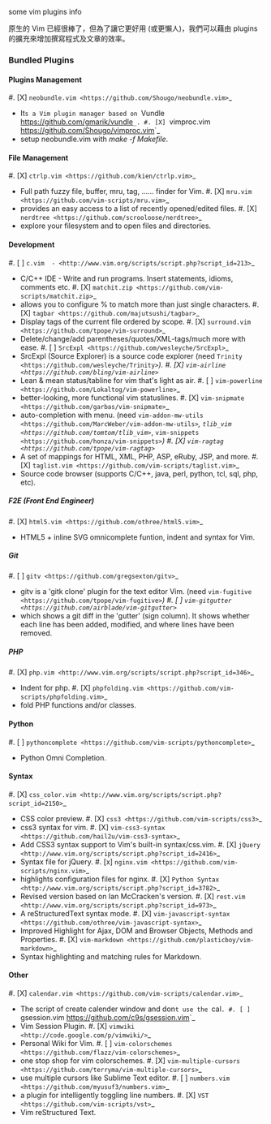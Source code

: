 some vim plugins info

原生的 Vim 已經很棒了，但為了讓它更好用 (或更懶人)，我們可以藉由 plugins 的擴充來增加撰寫程式及文章的效率。


### Bundled Plugins

#### Plugins Management

#. [X] `neobundle.vim <https://github.com/Shougo/neobundle.vim>`_
   - It`s a Vim plugin manager based on `Vundle <https://github.com/gmarik/vundle>`_.
#. [X] `vimproc.vim <https://github.com/Shougo/vimproc.vim>`_
   - setup neobundle.vim with *make -f Makefile*.

#### File Management

#. [X] `ctrlp.vim <https://github.com/kien/ctrlp.vim>`_
   - Full path fuzzy file, buffer, mru, tag, ...... finder for Vim.
#. [X] `mru.vim <https://github.com/vim-scripts/mru.vim>`_
   - provides an easy access to a list of recently opened/edited files.
#. [X] `nerdtree <https://github.com/scrooloose/nerdtree>`_
   - explore your filesystem and to open files and directories.

#### Development

#. [ ] `c.vim  - <http://www.vim.org/scripts/script.php?script_id=213>`_
   - C/C++ IDE - Write and run programs. Insert statements, idioms, comments etc.
#. [X] `matchit.zip <https://github.com/vim-scripts/matchit.zip>`_
   - allows you to configure % to match more than just single characters.
#. [X] `tagbar <https://github.com/majutsushi/tagbar>`_ 
   - Display tags of the current file ordered by scope.
#. [X] `surround.vim <https://github.com/tpope/vim-surround>`_
   - Delete/change/add parentheses/quotes/XML-tags/much more with ease.
#. [ ] `SrcExpl <https://github.com/wesleyche/SrcExpl>`_
   - SrcExpl (Source Explorer) is a source code explorer (need `Trinity <https://github.com/wesleyche/Trinity>`_).
#. [X] `vim-airline <https://github.com/bling/vim-airline>`_
   - Lean & mean status/tabline for vim that's light as air.
#. [ ] `vim-powerline <https://github.com/Lokaltog/vim-powerline>`_
   - better-looking, more functional vim statuslines.
#. [X] `vim-snipmate <https://github.com/garbas/vim-snipmate>`_
   - auto-completion with menu. (need `vim-addon-mw-utils <https://github.com/MarcWeber/vim-addon-mw-utils>`_, `tlib_vim <https://github.com/tomtom/tlib_vim>`_, `vim-snippets <https://github.com/honza/vim-snippets>`_)
#. [X] `vim-ragtag <https://github.com/tpope/vim-ragtag>`_
   - A set of mappings for HTML, XML, PHP, ASP, eRuby, JSP, and more.
#. [X] `taglist.vim <https://github.com/vim-scripts/taglist.vim>`_
   - Source code browser (supports C/C++, java, perl, python, tcl, sql, php, etc).

##### F2E (Front End Engineer)

#. [X] `html5.vim <https://github.com/othree/html5.vim>`_
   - HTML5 + inline SVG omnicomplete funtion, indent and syntax for Vim.

##### Git 

#. [ ] `gitv <https://github.com/gregsexton/gitv>`_
   - gitv is a 'gitk clone' plugin for the text editor Vim. (need `vim-fugitive <https://github.com/tpope/vim-fugitive>`_)
#. [ ] `vim-gitgutter <https://github.com/airblade/vim-gitgutter>`_
   - which shows a git diff in the 'gutter' (sign column). It shows whether each line has been added, modified, and where lines have been removed.

##### PHP

#. [X] `php.vim <http://www.vim.org/scripts/script.php?script_id=346>`_ 
   - Indent for php.
#. [X] `phpfolding.vim <https://github.com/vim-scripts/phpfolding.vim>`_
   - fold PHP functions and/or classes.

#### Python

#. [ ] `pythoncomplete <https://github.com/vim-scripts/pythoncomplete>`_
   - Python Omni Completion.

#### Syntax

#. [X] `css_color.vim <http://www.vim.org/scripts/script.php?script_id=2150>`_
   - CSS color preview.
#. [X] `css3 <https://github.com/vim-scripts/css3>`_
   - css3 syntax for vim.
#. [X] `vim-css3-syntax <https://github.com/hail2u/vim-css3-syntax>`_
   - Add CSS3 syntax support to Vim's built-in syntax/css.vim.
#. [X] `jQuery <http://www.vim.org/scripts/script.php?script_id=2416>`_
   - Syntax file for jQuery.
#. [x] `nginx.vim <https://github.com/vim-scripts/nginx.vim>`_
   - highlights configuration files for nginx.
#. [X] `Python Syntax <http://www.vim.org/scripts/script.php?script_id=3782>`_ 
   - Revised version based on Ian McCracken's version.
#. [X] `rest.vim <http://www.vim.org/scripts/script.php?script_id=973>`_ 
   - A reStructuredText syntax mode.
#. [X] `vim-javascript-syntax <https://github.com/othree/vim-javascript-syntax>`_
   - Improved Highlight for Ajax, DOM and Browser Objects, Methods and Properties.
#. [X] `vim-markdown <https://github.com/plasticboy/vim-markdown>`_ 
   - Syntax highlighting and matching rules for Markdown.

#### Other

#. [X] `calendar.vim <https://github.com/vim-scripts/calendar.vim>`_
   - The script of create calender window and don`t use the `cal`.
#. [ ] `gsession.vim <https://github.com/c9s/gsession.vim>`_
   - Vim Session Plugin.
#. [X] `vimwiki <http://code.google.com/p/vimwiki/>`_ 
   - Personal Wiki for Vim.
#. [ ] `vim-colorschemes <https://github.com/flazz/vim-colorschemes>`_
   - one stop shop for vim colorschemes.
#. [X] `vim-multiple-cursors <https://github.com/terryma/vim-multiple-cursors>`_
   - use multiple cursors like Sublime Text editor.
#. [ ] `numbers.vim <https://github.com/myusuf3/numbers.vim>`_
   -  a plugin for intelligently toggling line numbers.
#. [X] `VST <https://github.com/vim-scripts/vst>`_ 
   - Vim reStructured Text.

